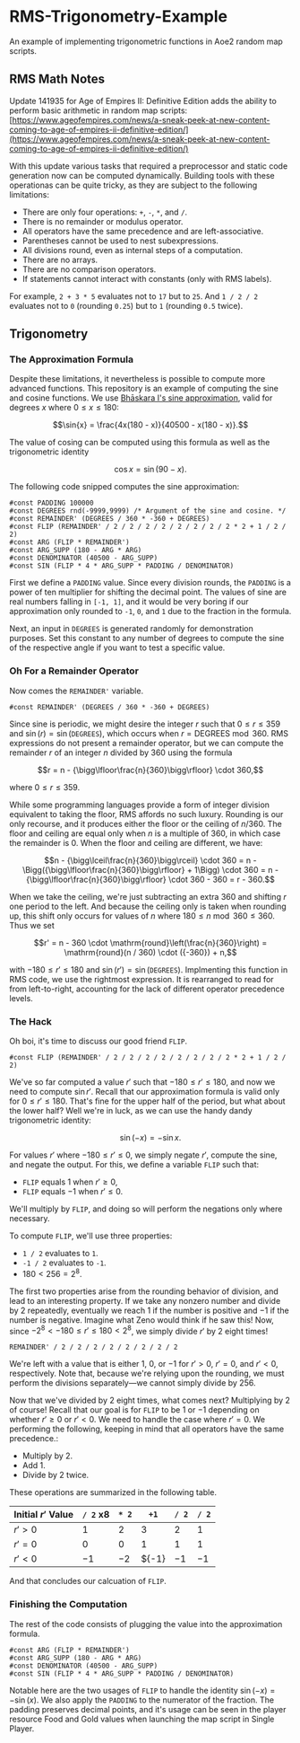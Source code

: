 # RMS-Trigonometry-Example
An example of implementing trigonometric functions in Aoe2 random map scripts.

## RMS Math Notes

Update 141935 for Age of Empires II: Definitive Edition adds the ability to perform basic arithmetic in random map scripts: [https://www.ageofempires.com/news/a-sneak-peek-at-new-content-coming-to-age-of-empires-ii-definitive-edition/](https://www.ageofempires.com/news/a-sneak-peek-at-new-content-coming-to-age-of-empires-ii-definitive-edition/)

With this update various tasks that required a preprocessor and static code generation now can be computed dynamically.
Building tools with these operationas can be quite tricky, as they are subject to the following limitations:

- There are only four operations: `+`, `-`, `*`, and `/`.
- There is no remainder or modulus operator.
- All operators have the same precedence and are left-associative.
- Parentheses cannot be used to nest subexpressions.
- All divisions round, even as internal steps of a computation.
- There are no arrays.
- There are no comparison operators.
- If statements cannot interact with constants (only with RMS labels).

For example, `2 + 3 * 5` evaluates not to `17` but to `25`.
And `1 / 2 / 2` evaluates not to `0` (rounding `0.25`) but to `1` (rounding `0.5` twice).

## Trigonometry

### The Approximation Formula

Despite these limitations, it nevertheless is possible to compute more advanced functions.
This repository is an example of computing the sine and cosine functions.
We use [Bhāskara I's sine approximation](https://en.wikipedia.org/wiki/Bh%C4%81skara_I%27s_sine_approximation_formula), valid for degrees $x$ where $0 \le x \le 180$:

$$\sin{x} = \frac{4x(180 - x)}{40500 - x(180 - x)}.$$

The value of cosing can be computed using this formula as well as the trigonometric identity

$$\cos{x} = \sin{(90 - x)}.$$

The following code snipped computes the sine approximation:

```text
#const PADDING 100000
#const DEGREES rnd(-9999,9999) /* Argument of the sine and cosine. */
#const REMAINDER' (DEGREES / 360 * -360 + DEGREES)
#const FLIP (REMAINDER' / 2 / 2 / 2 / 2 / 2 / 2 / 2 / 2 * 2 + 1 / 2 / 2)
#const ARG (FLIP * REMAINDER')
#const ARG_SUPP (180 - ARG * ARG)
#const DENOMINATOR (40500 - ARG_SUPP)
#const SIN (FLIP * 4 * ARG_SUPP * PADDING / DENOMINATOR)
```

First we define a `PADDING` value.
Since every division rounds, the `PADDING` is a power of ten multiplier for shifting the decimal point.
The values of sine are real numbers falling in `[-1, 1]`, and it would be very boring if our approximation only rounded to `-1`, `0`, and `1` due to the fraction in the formula.

Next, an input in `DEGREES` is generated randomly for demonstration purposes.
Set this constant to any number of degrees to compute the sine of the respective angle if you want to test a specific value.

### Oh For a Remainder Operator

Now comes the `REMAINDER'` variable.

```text
#const REMAINDER' (DEGREES / 360 * -360 + DEGREES)
```

Since sine is periodic, we might desire the integer $r$ such that $0 \le r \le 359$ and ${\sin(r) = \sin(\mathtt{DEGREES})}$, which occurs when ${r = \mathrm{DEGREES} \bmod 360}$.
RMS expressions do not present a remainder operator, but we can compute the remainder $r$ of an integer $n$ divided by $360$ using the formula

$$r = n - {\bigg\lfloor\frac{n}{360}\bigg\rfloor} \cdot 360,$$

where $0 \le r \le 359$.

While some programming languages provide a form of integer division equivalent to taking the floor, RMS affords no such luxury.
Rounding is our only recourse, and it produces either the floor or the ceiling of $n / 360$.
The floor and ceiling are equal only when $n$ is a multiple of $360$, in which case the remainder is $0$.
When the floor and ceiling are different, we have:

$$n - {\bigg\lceil\frac{n}{360}\bigg\rceil} \cdot 360 = n - \Bigg({\bigg\lfloor\frac{n}{360}\bigg\rfloor} + 1\Bigg) \cdot 360 = n - {\bigg\lfloor\frac{n}{360}\bigg\rfloor} \cdot 360 - 360 = r - 360.$$

When we take the ceiling, we're just subtracting an extra $360$ and shifting $r$ one period to the left.
And because the ceiling only is taken when rounding up, this shift only occurs for values of $n$ where $180 \le n \bmod 360 \le 360$.
Thus we set

$$r' = n - 360 \cdot \mathrm{round}\left(\frac{n}{360}\right) = \mathrm{round}(n / 360) \cdot ({-360}) + n,$$

with ${{-180} \le r' \le 180}$ and ${\sin(r')  = \sin(\mathtt{DEGREES})}$.
Implmenting this function in RMS code, we use the rightmost expression.
It is rearranged to read for from left-to-right, accounting for the lack of different operator precedence levels.

### The Hack

Oh boi, it's time to discuss our good friend `FLIP`.

```text
#const FLIP (REMAINDER' / 2 / 2 / 2 / 2 / 2 / 2 / 2 / 2 * 2 + 1 / 2 / 2)
```

We've so far computed a value $r'$ such that ${-180 \le r' \le 180}$, and now we need to compute $\sin{} r'$.
Recall that our approximation formula is valid only for ${0 \le r' \le 180}$.
That's fine for the upper half of the period, but what about the lower half?
Well we're in luck, as we can use the handy dandy trigonometric identity:

$$\sin{({-x})} = -\sin{} x.$$

For values $r'$ where ${-180 \le r' \le 0}$, we simply negate $r'$, compute the sine, and negate the output.
For this, we define a variable `FLIP` such that:

- `FLIP` equals $1$ when $r' \ge 0$,
- `FLIP` equals $-1$ when $r' \le 0$.

We'll multiply by `FLIP`, and doing so will perform the negations only where necessary.

To compute `FLIP`, we'll use three properties:
- `1 / 2` evaluates to `1`.
- `-1 / 2` evaluates to `-1`.
- ${180 < 256 = 2^8}$.

The first two properties arise from the rounding behavior of division, and lead to an interesting property.
If we take any nonzero number and divide by $2$ repeatedly, eventually we reach $1$ if the number is positive and ${-1}$ if the number is negative.
Imagine what Zeno would think if he saw this!
Now, since ${-2^8 < -180 \le r' \le 180 < 2^8}$, we simply divide $r'$ by $2$ eight times!

```text
REMAINDER' / 2 / 2 / 2 / 2 / 2 / 2 / 2 / 2
```

We're left with a value that is either $1$, $0$, or ${-1}$ for ${r' > 0}$, ${r' = 0}$, and ${r' < 0}$, respectively.
Note that, because we're relying upon the rounding, we must perform the divisions separately—we cannot simply divide by $256$.

Now that we've divided by $2$ eight times, what comes next?
Multiplying by $2$ of course!
Recall that our goal is for `FLIP` to be $1$ or ${-1}$ depending on whether ${r' \ge 0}$ or ${r' < 0}$.
We need to handle the case where ${r' = 0}$.
We performing the following, keeping in mind that all operators have the same precedence.:

- Multiply by $2$.
- Add $1$.
- Divide by $2$ twice.

These operations are summarized in the following table.

| Initial $r'$ Value | `/ 2` x8 | `* 2`  | `+1`  | `/ 2`  | `/ 2` |
| ------------------ | -------- | ------ | ----- | ------ | ----- |
| $r' > 0$           | $1$      | $2$    | $3$   | $2$    | $1$   |
| $r' = 0$           | $0$      | $0$    | $1$   | $1$    | $1$   |
| $r' < 0$           | ${-1}$   | ${-2}$ | ${-1} | ${-1}$ | ${-1}$ |

And that concludes our calcuation of `FLIP`.

### Finishing the Computation

The rest of the code consists of plugging the value into the approximation formula.

```text
#const ARG (FLIP * REMAINDER')
#const ARG_SUPP (180 - ARG * ARG)
#const DENOMINATOR (40500 - ARG_SUPP)
#const SIN (FLIP * 4 * ARG_SUPP * PADDING / DENOMINATOR)
```

Notable here are the two usages of `FLIP` to handle the identity ${\sin{({-x})} = -\sin{(x)}}$.
We also apply the `PADDING` to the numerator of the fraction.
The padding preserves decimal points, and it's usage can be seen in the player resource Food and Gold values when launching the map script in Single Player.

